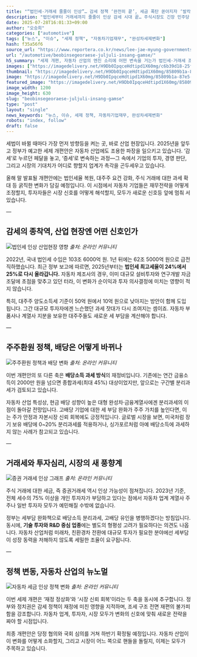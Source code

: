 ```yaml
---
title: "“법인세·거래세 줄줄이 인상”… 감세 정책 ‘완전히 끝’, 세금 폭탄 쏟아지자 ‘발칵’"
description: "법인세부터 거래세까지 줄줄이 인상 감세 시대 끝… 주식시장도 긴장 민주당 “부자 감세 정상화” 강조 ..."
date: 2025-07-28T16:01:33+09:00
author: "오승희"
categories: ["automotive"]
tags: ["뉴스", "이슈", "세제 정책", "자동차기업재무", "완성차세제변화"]
hash: f35a56f6
source_url: "https://www.reportera.co.kr/news/lee-jae-myung-governments-first-tax-reform-plan/"
url: "/automotive/beobinsegeoraese-juljuli-insang-gamse/"
h5_summary: "세제 개편, 자동차 산업의 엔진 소리에 어떤 변속을 거는가 법인세·거래세 조정, 산업 현장엔 실제로 무슨 의미일까"
images: ["https://imagedelivery.net/H9Db0IpqceHdtipd1X60mg/c6b39d18-25f6-43e4-c5d0-990227ace200/public", "https://imagedelivery.net/H9Db0IpqceHdtipd1X60mg/f5c50eb4-d517-4bde-b172-7f1160b79600/public", "https://imagedelivery.net/H9Db0IpqceHdtipd1X60mg/85809b1a-87e5-42cd-fcaf-72f61e181b00/public", "https://imagedelivery.net/H9Db0IpqceHdtipd1X60mg/b3f2fdc6-745f-4bf7-761b-b52b0c892b00/public", "https://imagedelivery.net/H9Db0IpqceHdtipd1X60mg/2bbba19b-2371-4fe6-1fa6-fb3cc97caa00/public"]
thumbnail: "https://imagedelivery.net/H9Db0IpqceHdtipd1X60mg/85809b1a-87e5-42cd-fcaf-72f61e181b00/public"
image: "https://imagedelivery.net/H9Db0IpqceHdtipd1X60mg/85809b1a-87e5-42cd-fcaf-72f61e181b00/public"
featured_image: "https://imagedelivery.net/H9Db0IpqceHdtipd1X60mg/85809b1a-87e5-42cd-fcaf-72f61e181b00/public"
image_width: 1200
image_height: 630
slug: "beobinsegeoraese-juljuli-insang-gamse"
type: "post"
layout: "single"
news_keywords: "뉴스, 이슈, 세제 정책, 자동차기업재무, 완성차세제변화"
robots: "index, follow"
draft: false
---
```


세법이 바뀔 때마다 가장 먼저 방향등을 켜는 곳, 바로 산업 현장입니다. 2025년을 앞두고 정부가 예고한 세제 개편안은 자동차 산업에도 조용한 파장을 일으키고 있습니다. ‘감세’로 누르던 페달을 놓고, ‘증세’로 변속하는 과정—그 속에서 기업의 투자, 경영 판단, 그리고 시장의 기대치가 어디로 향할지 업계가 촉각을 곤두세우고 있습니다.

올해 말 발표될 개편안에는 법인세율 복원, 대주주 요건 강화, 주식 거래에 대한 과세 확대 등 굵직한 변화가 담길 예정입니다. 이 시점에서 자동차 기업들은 재무전략을 어떻게 조정할지, 투자자들은 시장 신호를 어떻게 해석할지, 모두가 새로운 신호등 앞에 멈춰 서 있습니다.

—

## 감세의 종착역, 산업 현장엔 어떤 신호인가

![법인세 인상 산업현장 영향](https://imagedelivery.net/H9Db0IpqceHdtipd1X60mg/c6b39d18-25f6-43e4-c5d0-990227ace200/public)
*출처: 온라인 커뮤니티*


2022년, 국내 법인세 수입은 103조 6000억 원. 1년 뒤에는 62조 5000억 원으로 급전직하했습니다. 최근 정부 보고에 따르면, 2025년부터는 **법인세 최고세율이 24%에서 25%로 다시 올라갑니다.** 자동차 제조사의 경우, 이미 대규모 설비투자와 연구개발 자금 조달에 초점을 맞추고 있던 터라, 이 변화가 순이익과 투자 의사결정에 미치는 영향이 적지 않습니다.

특히, 대주주 양도소득세 기준이 50억 원에서 10억 원으로 낮아지는 방안이 함께 도입됩니다. 그간 대규모 투자자에겐 느슨했던 과세 잣대가 다시 조여지는 셈이죠. 자동차 부품사나 계열사 지분을 보유한 대주주들도 새로운 세 부담을 계산해야 합니다.

—

## 주주환원 정책, 배당은 어떻게 바뀌나

![주주환원 정책과 배당 변화](https://imagedelivery.net/H9Db0IpqceHdtipd1X60mg/f5c50eb4-d517-4bde-b172-7f1160b79600/public)
*출처: 온라인 커뮤니티*


이번 개편안의 또 다른 축은 **배당소득 과세 방식**의 재정비입니다. 기존에는 연간 금융소득이 2000만 원을 넘으면 종합과세(최대 45%) 대상이었지만, 앞으로는 구간별 분리과세가 검토되고 있습니다.

자동차 산업 특성상, 현금 배당 성향이 높은 대형 완성차·금융계열사에겐 분리과세의 이점이 돌아갈 전망입니다. 고배당 기업에 대한 세 부담 완화가 주주 가치를 높인다면, 이는 주가 안정과 자본시장 신뢰 회복에도 긍정적입니다. 글로벌 시장을 보면, 미국처럼 장기 보유 배당에 0~20% 분리과세를 적용하거나, 싱가포르처럼 아예 배당소득에 과세하지 않는 사례가 참고되고 있습니다.

—

## 거래세와 투자심리, 시장의 새 풍향계

![증권 거래세 인상 그래프](https://imagedelivery.net/H9Db0IpqceHdtipd1X60mg/b3f2fdc6-745f-4bf7-761b-b52b0c892b00/public)
*출처: 온라인 커뮤니티*


주식 거래에 대한 세금, 즉 증권거래세 역시 인상 가능성이 점쳐집니다. 2023년 기준, 전체 세수의 75% 이상을 개인 투자자가 부담하고 있다는 점에서 자동차 업계 계열사 주주나 일반 투자자 모두가 예민해질 수밖에 없습니다.

정부는 세부담 완화책으로 배당소득 분리과세, 고배당 유인을 병행하겠다는 방침입니다. 동시에, **기술 투자와 R&D 중심 업종**에는 별도의 형평성 고려가 필요하다는 의견도 나옵니다. 자동차 산업처럼 미래차, 친환경차 전환에 대규모 투자가 필요한 분야에선 세부담이 성장 동력을 저해하지 않도록 세밀한 조율이 요구됩니다.

—

## 정책 변동, 자동차 산업의 뉴노멀

![자동차 세금 인상 정책 변화](https://imagedelivery.net/H9Db0IpqceHdtipd1X60mg/2bbba19b-2371-4fe6-1fa6-fb3cc97caa00/public)
*출처: 온라인 커뮤니티*


이번 세제 개편은 ‘재정 정상화’와 ‘시장 신뢰 회복’이라는 두 축을 동시에 추구합니다. 정부와 정치권은 감세 정책이 재정에 미친 영향을 지적하며, 조세 구조 전면 재편의 불가피함을 강조합니다. 자동차 업계, 투자자, 시장 모두가 변화의 신호에 맞춰 새로운 전략을 짜야 할 시점입니다.

최종 개편안은 당정 협의와 국회 심의를 거쳐 하반기 확정될 예정입니다. 자동차 산업이 이 변화를 어떻게 소화할지, 그리고 시장이 어느 쪽으로 핸들을 돌릴지, 이제는 모두가 주목하고 있습니다.
